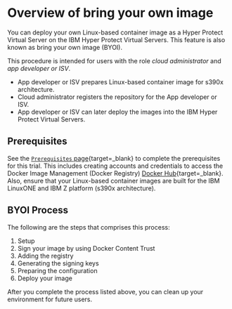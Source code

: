 # Overview of bring your own image

You can deploy your own Linux-based container image as a Hyper Protect Virtual Server on the IBM Hyper Protect Virtual Servers. This feature is also known as bring your own image (BYOI).

This procedure is intended for users with the role _cloud administrator_ and _app developer or ISV_.

  * App developer or ISV prepares Linux-based container image for s390x architecture.
  * Cloud administrator registers the repository for the App developer or ISV.
  * App developer or ISV can later deploy the images into the IBM Hyper Protect Virtual Servers.

## Prerequisites

See the [`Prerequisites` page](../prerequisites.md){target=_blank} to complete the prerequisites for this trial. This includes creating accounts and credentials to access the Docker Image Management (Docker Registry) [Docker Hub](https://hub.docker.com/){target=_blank}. Also, ensure that your Linux-based container images are built for the IBM LinuxONE and IBM Z platform (s390x architecture).

## BYOI Process

The following are the steps that comprises this process:  
1. Setup  
2. Sign your image by using Docker Content Trust  
3. Adding the registry  
4. Generating the signing keys  
5. Preparing the configuration  
6. Deploy your image   

After you complete the process listed above, you can clean up your environment for future users.
